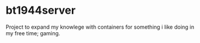 # bt1944server
Project to expand my knowlege with containers for something i like doing in my free time; gaming.
